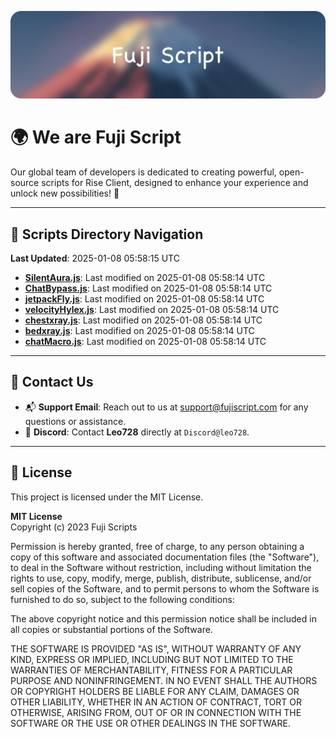 ![Banner](.github/b.webp)

# 🌍 **We are Fuji Script**

Our global team of developers is dedicated to creating powerful, open-source scripts for Rise Client, designed to enhance your experience and unlock new possibilities! 🌟

---
<!-- SCRIPTS_NAVIGATION_START -->
## 📂 **Scripts Directory Navigation**

**Last Updated**: 2025-01-08 05:58:15 UTC

- **[SilentAura.js](scripts/SilentAura.js)**: Last modified on 2025-01-08 05:58:14 UTC
- **[ChatBypass.js](scripts/ChatBypass.js)**: Last modified on 2025-01-08 05:58:14 UTC
- **[jetpackFly.js](scripts/jetpackFly.js)**: Last modified on 2025-01-08 05:58:14 UTC
- **[velocityHylex.js](scripts/velocityHylex.js)**: Last modified on 2025-01-08 05:58:14 UTC
- **[chestxray.js](scripts/chestxray.js)**: Last modified on 2025-01-08 05:58:14 UTC
- **[bedxray.js](scripts/bedxray.js)**: Last modified on 2025-01-08 05:58:14 UTC
- **[chatMacro.js](scripts/chatMacro.js)**: Last modified on 2025-01-08 05:58:14 UTC

<!-- SCRIPTS_NAVIGATION_END -->

---

## 💬 **Contact Us**  
- 📬 **Support Email**: Reach out to us at [support@fujiscript.com](mailto:support@fujiscript.com) for any questions or assistance.  
- 💬 **Discord**: Contact **Leo728** directly at `Discord@leo728`.

---

## 📜 **License**

This project is licensed under the MIT License.  

**MIT License**  
Copyright (c) 2023 Fuji Scripts  

Permission is hereby granted, free of charge, to any person obtaining a copy of this software and associated documentation files (the "Software"), to deal in the Software without restriction, including without limitation the rights to use, copy, modify, merge, publish, distribute, sublicense, and/or sell copies of the Software, and to permit persons to whom the Software is furnished to do so, subject to the following conditions:  

The above copyright notice and this permission notice shall be included in all copies or substantial portions of the Software.  

THE SOFTWARE IS PROVIDED "AS IS", WITHOUT WARRANTY OF ANY KIND, EXPRESS OR IMPLIED, INCLUDING BUT NOT LIMITED TO THE WARRANTIES OF MERCHANTABILITY, FITNESS FOR A PARTICULAR PURPOSE AND NONINFRINGEMENT. IN NO EVENT SHALL THE AUTHORS OR COPYRIGHT HOLDERS BE LIABLE FOR ANY CLAIM, DAMAGES OR OTHER LIABILITY, WHETHER IN AN ACTION OF CONTRACT, TORT OR OTHERWISE, ARISING FROM, OUT OF OR IN CONNECTION WITH THE SOFTWARE OR THE USE OR OTHER DEALINGS IN THE SOFTWARE.  
